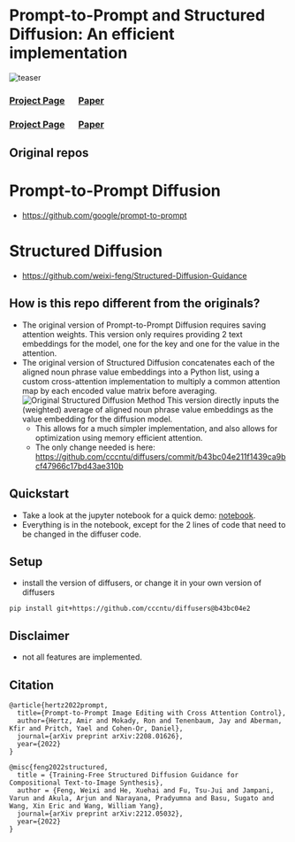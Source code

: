 # Prompt-to-Prompt and Structured Diffusion: An efficient implementation

![teaser](docs/teaser.png)
### [Project Page](https://prompt-to-prompt.github.io)&ensp;&ensp;&ensp;[Paper](https://prompt-to-prompt.github.io/ptp_files/Prompt-to-Prompt_preprint.pdf)
### [Project Page](https://weixi-feng.github.io/structure-diffusion-guidance)&ensp;&ensp;&ensp;[Paper](https://arxiv.org/pdf/2212.05032.pdf)

## Original repos

# Prompt-to-Prompt Diffusion
* https://github.com/google/prompt-to-prompt
# Structured Diffusion
* https://github.com/weixi-feng/Structured-Diffusion-Guidance

## How is this repo different from the originals?
* The original version of Prompt-to-Prompt Diffusion requires saving attention weights. This version only requires providing 2 text embeddings for the model, one for the key and one for the value in the attention.
* The original version of Structured Diffusion concatenates each of the aligned noun phrase value embeddings into a Python list, using a custom cross-attention implementation to multiply a common attention map by each encoded value matrix before averaging.
![Original Structured Diffusion Method](https://weixi-feng.github.io/structure-diffusion-guidance/img/method.jpg)
This version directly inputs the (weighted) average of aligned noun phrase value embeddings as the value embedding for the diffusion model. 
  * This allows for a much simpler implementation, and also allows for optimization using memory efficient attention.
  * The only change needed is here: https://github.com/cccntu/diffusers/commit/b43bc04e211f1439ca9bcf47966c17bd43ae310b

## Quickstart

* Take a look at the jupyter notebook for a quick demo: [notebook](prompt_to_prompt.ipynb).
* Everything is in the notebook, except for the 2 lines of code that need to be changed in the diffuser code.

## Setup

* install the version of diffusers, or change it in your own version of diffusers
```
pip install git+https://github.com/cccntu/diffusers@b43bc04e2
```

## Disclaimer

* not all features are implemented.


## Citation

```
@article{hertz2022prompt,
  title={Prompt-to-Prompt Image Editing with Cross Attention Control},
  author={Hertz, Amir and Mokady, Ron and Tenenbaum, Jay and Aberman, Kfir and Pritch, Yael and Cohen-Or, Daniel},
  journal={arXiv preprint arXiv:2208.01626},
  year={2022}
}

@misc{feng2022structured,
  title = {Training-Free Structured Diffusion Guidance for Compositional Text-to-Image Synthesis},
  author = {Feng, Weixi and He, Xuehai and Fu, Tsu-Jui and Jampani, Varun and Akula, Arjun and Narayana, Pradyumna and Basu, Sugato and Wang, Xin Eric and Wang, William Yang},
  journal={arXiv preprint arXiv:2212.05032},
  year={2022}
}
```
